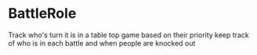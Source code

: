 # BattleRole

Track who's turn it is in a table top game based on their priority
keep track of who is in each battle and when people are knocked out
